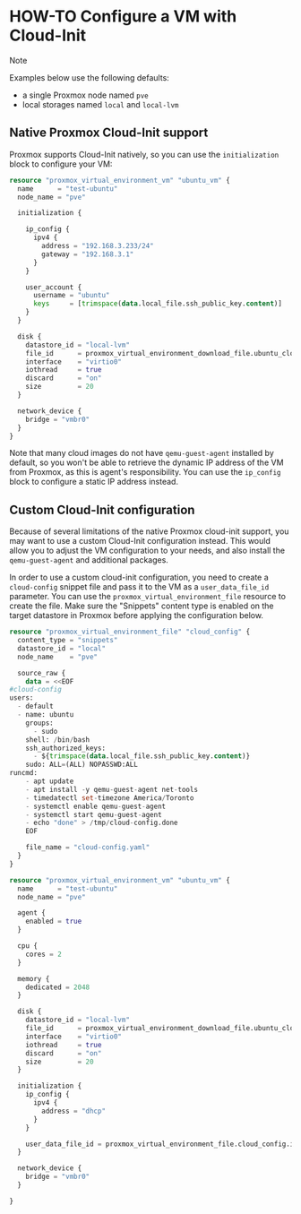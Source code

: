 # HOW-TO Configure a VM with Cloud-Init

> [!NOTE]
> Examples below use the following defaults:
>
> - a single Proxmox node named `pve`
> - local storages named `local` and `local-lvm`

## Native Proxmox Cloud-Init support

Proxmox supports Cloud-Init natively, so you can use the `initialization` block to configure your VM:

```terraform
resource "proxmox_virtual_environment_vm" "ubuntu_vm" {
  name      = "test-ubuntu"
  node_name = "pve"

  initialization {

    ip_config {
      ipv4 {
        address = "192.168.3.233/24"
        gateway = "192.168.3.1"
      }
    }

    user_account {
      username = "ubuntu"
      keys     = [trimspace(data.local_file.ssh_public_key.content)]
    }
  }

  disk {
    datastore_id = "local-lvm"
    file_id      = proxmox_virtual_environment_download_file.ubuntu_cloud_image.id
    interface    = "virtio0"
    iothread     = true
    discard      = "on"
    size         = 20
  }

  network_device {
    bridge = "vmbr0"
  }
}
```

Note that many cloud images do not have `qemu-guest-agent` installed by default, so you won't be able to retrieve the dynamic IP address of the VM from Proxmox, as this is agent's responsibility. You can use the `ip_config` block to configure a static IP address instead.

## Custom Cloud-Init configuration

Because of several limitations of the native Proxmox cloud-init support, you may want to use a custom Cloud-Init configuration instead. This would allow you to adjust the VM configuration to your needs, and also install the `qemu-guest-agent` and additional packages.

In order to use a custom cloud-init configuration, you need to create a `cloud-config` snippet file and pass it to the VM as a `user_data_file_id` parameter. You can use the `proxmox_virtual_environment_file` resource to create the file. Make sure the "Snippets" content type is enabled on the target datastore in Proxmox before applying the configuration below.

```terraform
resource "proxmox_virtual_environment_file" "cloud_config" {
  content_type = "snippets"
  datastore_id = "local"
  node_name    = "pve"

  source_raw {
    data = <<EOF
#cloud-config
users:
  - default
  - name: ubuntu
    groups:
      - sudo
    shell: /bin/bash
    ssh_authorized_keys:
      - ${trimspace(data.local_file.ssh_public_key.content)}
    sudo: ALL=(ALL) NOPASSWD:ALL
runcmd:
    - apt update
    - apt install -y qemu-guest-agent net-tools
    - timedatectl set-timezone America/Toronto
    - systemctl enable qemu-guest-agent
    - systemctl start qemu-guest-agent
    - echo "done" > /tmp/cloud-config.done
    EOF

    file_name = "cloud-config.yaml"
  }
}
```

```terraform
resource "proxmox_virtual_environment_vm" "ubuntu_vm" {
  name      = "test-ubuntu"
  node_name = "pve"

  agent {
    enabled = true
  }

  cpu {
    cores = 2
  }

  memory {
    dedicated = 2048
  }

  disk {
    datastore_id = "local-lvm"
    file_id      = proxmox_virtual_environment_download_file.ubuntu_cloud_image.id
    interface    = "virtio0"
    iothread     = true
    discard      = "on"
    size         = 20
  }

  initialization {
    ip_config {
      ipv4 {
        address = "dhcp"
      }
    }

    user_data_file_id = proxmox_virtual_environment_file.cloud_config.id
  }

  network_device {
    bridge = "vmbr0"
  }

}
```
